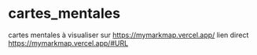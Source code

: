 # cartes_mentales
cartes mentales à visualiser sur https://mymarkmap.vercel.app/
lien direct https://mymarkmap.vercel.app/#URL

